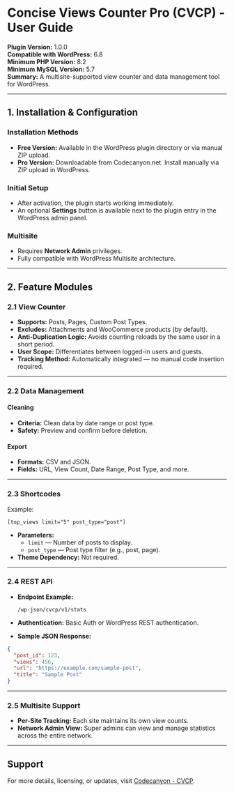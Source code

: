 # Concise Views Counter Pro (CVCP) - User Guide

**Plugin Version:** 1.0.0  
**Compatible with WordPress:** 6.8  
**Minimum PHP Version:** 8.2  
**Minimum MySQL Version:** 5.7  
**Summary:** A multisite-supported view counter and data management tool for WordPress.

---

## 1. Installation & Configuration

### Installation Methods

- **Free Version:** Available in the WordPress plugin directory or via manual ZIP upload.
- **Pro Version:** Downloadable from Codecanyon.net. Install manually via ZIP upload in WordPress.

### Initial Setup

- After activation, the plugin starts working immediately.
- An optional **Settings** button is available next to the plugin entry in the WordPress admin panel.

### Multisite

- Requires **Network Admin** privileges.
- Fully compatible with WordPress Multisite architecture.

---

## 2. Feature Modules

### 2.1 View Counter

- **Supports:** Posts, Pages, Custom Post Types.
- **Excludes:** Attachments and WooCommerce products (by default).
- **Anti-Duplication Logic:** Avoids counting reloads by the same user in a short period.
- **User Scope:** Differentiates between logged-in users and guests.
- **Tracking Method:** Automatically integrated — no manual code insertion required.

---

### 2.2 Data Management

#### Cleaning

- **Criteria:** Clean data by date range or post type.
- **Safety:** Preview and confirm before deletion.

#### Export

- **Formats:** CSV and JSON.
- **Fields:** URL, View Count, Date Range, Post Type, and more.

---

### 2.3 Shortcodes

Example:
```shortcode
[top_views limit="5" post_type="post"]
```

- **Parameters:**
  - `limit` — Number of posts to display.
  - `post_type` — Post type filter (e.g., post, page).
- **Theme Dependency:** Not required.

---

### 2.4 REST API

- **Endpoint Example:**
  ```
  /wp-json/cvcp/v1/stats
  ```

- **Authentication:** Basic Auth or WordPress REST authentication.
- **Sample JSON Response:**
```json
{
  "post_id": 123,
  "views": 456,
  "url": "https://example.com/sample-post",
  "title": "Sample Post"
}
```

---

### 2.5 Multisite Support

- **Per-Site Tracking:** Each site maintains its own view counts.
- **Network Admin View:** Super admins can view and manage statistics across the entire network.

---

## Support

For more details, licensing, or updates, visit [Codecanyon - CVCP](https://codecanyon.net/).


